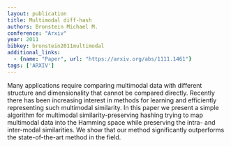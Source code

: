 ```yaml
---
layout: publication
title: Multimodal diff-hash
authors: Bronstein Michael M.
conference: "Arxiv"
year: 2011
bibkey: bronstein2011multimodal
additional_links:
  - {name: "Paper", url: "https://arxiv.org/abs/1111.1461"}
tags: ['ARXIV']
---
```

Many applications require comparing multimodal data with different structure and dimensionality that cannot be compared directly. Recently there has been increasing interest in methods for learning and efficiently representing such multimodal similarity. In this paper we present a simple algorithm for multimodal similarity-preserving hashing trying to map multimodal data into the Hamming space while preserving the intra- and inter-modal similarities. We show that our method significantly outperforms the state-of-the-art method in the field.
